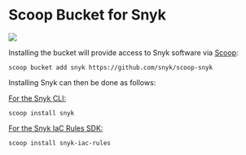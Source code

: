 # Scoop Bucket for Snyk

![](https://github.com/snyk/scoop-snyk/workflows/Update%20Snyk%20Scoop%20bucket%20with%20latest%20release/badge.svg)

Installing the bucket will provide access to Snyk software via [Scoop](https://scoop.sh/):

```console
scoop bucket add snyk https://github.com/snyk/scoop-snyk
```

Installing Snyk can then be done as follows:

[For the Snyk CLI:](https://github.com/snyk/snyk)
```console
scoop install snyk
```

[For the Snyk IaC Rules SDK:](https://github.com/snyk/snyk-iac-rules)

```console
scoop install snyk-iac-rules
```
